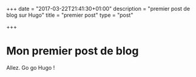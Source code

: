 +++
date = "2017-03-22T21:41:30+01:00"
description = "premier post de blog sur Hugo"
title = "premier post"
type = "post"

+++

# Mon premier post de blog 
Allez. Go go Hugo ! 